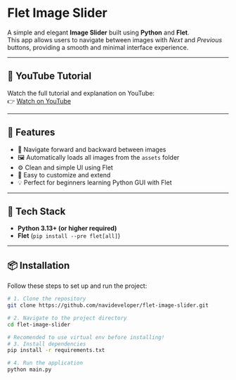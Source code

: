 # Flet Image Slider

A simple and elegant **Image Slider** built using **Python** and **Flet**.  
This app allows users to navigate between images with *Next* and *Previous* buttons, providing a smooth and minimal interface experience.

---

## 🎥 YouTube Tutorial
Watch the full tutorial and explanation on YouTube:  
👉 [Watch on YouTube](https://youtu.be/Vbu1UAaoJxw?si=vKq-LNAGHe5UT54C)

---

## 🚀 Features
- 🔁 Navigate forward and backward between images  
- 🖼️ Automatically loads all images from the `assets` folder  
- ⚙️ Clean and simple UI using Flet  
- 🧩 Easy to customize and extend  
- 💡 Perfect for beginners learning Python GUI with Flet  

---

## 🧰 Tech Stack
- **Python 3.13+ (or higher required)**  
- **Flet** (`pip install --pre flet[all]`)

---

## 📦 Installation

Follow these steps to set up and run the project:

```bash
# 1. Clone the repository
git clone https://github.com/navideveloper/flet-image-slider.git

# 2. Navigate to the project directory
cd flet-image-slider

# Recomended to use virtual env before installing!
# 3. Install dependencies
pip install -r requirements.txt

# 4. Run the application
python main.py
